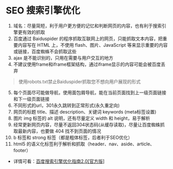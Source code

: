 # SEO 搜索引擎优化

1. 域名：尽量简短，利于用户更方便的记忆和判断网页的内容，也有利于搜索引擎更有效的抓取
2. 百度通过 Baiduspider 的程序抓取互联网上的网页，只能抓取文本内容，把重要内容写在 HTML 上，不使用 flash、图片、JavaScript 等来显示重要的内容或链接，百度蜘蛛不会抓取这些
3. ajax 是不能识别的，只用在需要与用户交互的地方
4. 不建议使用frame和iframe框架结构，通过iframe显示的内容可能会被百度丢弃
> 使用robots.txt禁止Baiduspider抓取您不想向用户展现的形式
5. 每个页面尽可能做导航，使用面包屑导航，能在当前页面找到上一级页面链接和下一级页面链接
6. 不同形式的url，301永久跳转到正常形式(永久重定向)
7. 网页的标题 title、描述 description、关键词 keywords (meta标签设置)
8. 图片 img 标签的 alt 说明，还有尽量定义 width 和 height，易于解析
9. 经常更新网页内容，尽量不返回304状态码(从缓存读取)，尽量让百度蜘蛛抓取最新内容，也要做 404 找不到页面的情况
10. b 标签和 strong 标签（都是粗体标签，后者利于SEO优化）
11. html5 的语义化标签利于解析和抓取（header、nav、aside、article、footer）

- 详情可看：[百度搜索引擎优化指南2.0[官方版]](https://wenku.baidu.com/view/f576c31d650e52ea5518983f.html)